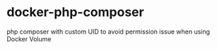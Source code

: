 # docker-php-composer
php composer with custom UID to avoid permission issue when using Docker Volume
